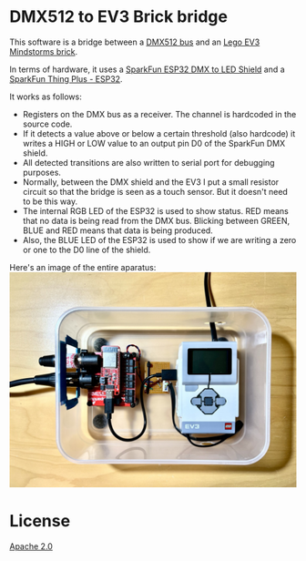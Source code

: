 
DMX512 to EV3 Brick bridge
===

This software is a bridge between a [DMX512 bus](https://en.wikipedia.org/wiki/DMX512) and an [Lego EV3 Mindstorms brick](https://en.wikipedia.org/wiki/Lego_Mindstorms_EV3).

In terms of hardware, it uses a [SparkFun ESP32 DMX to LED Shield](https://www.sparkfun.com/products/15110) and a [SparkFun Thing Plus - ESP32](https://www.sparkfun.com/products/15663).

It works as follows:

* Registers on the DMX bus as a receiver. The channel is hardcoded in the source code.
* If it detects a value above or below a certain threshold (also hardcode) it writes a HIGH or LOW value to an output pin D0 of the SparkFun DMX shield.
* All detected transitions are also written to serial port for debugging purposes.
* Normally, between the DMX shield and the EV3 I put a small resistor circuit so that the bridge is seen as a touch sensor. But it doesn't need to be this way.
* The internal RGB LED of the ESP32 is used to show status. RED means that no data is being read from the DMX bus. Blicking between GREEN, BLUE and RED means that data is being produced.
* Also, the BLUE LED of the ESP32 is used to show if we are writing a zero or one to the D0 line of the shield.

Here's an image of the entire aparatus:
![DMX512-EV3 Bridge in use](imgs/ClockProject.jpeg)

License
===
[Apache 2.0](LICENSE.txt)
